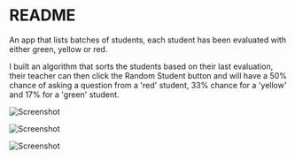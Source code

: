 # README

An app that lists batches of students, each student has been evaluated with either green, yellow or red.

I built an algorithm that sorts the students based on their last evaluation, their teacher can then click the Random Student button and will have a 50% chance of asking a question from a 'red' student, 33% chance for a 'yellow' and 17% for a 'green' student.

![Screenshot](http://res.cloudinary.com/teateearu/image/upload/v1515590859/batchpage_vln4ff.jpg "Optional title")

![Screenshot](http://res.cloudinary.com/teateearu/image/upload/v1515590813/randomstudent_ipte8n.png "Optional title")

![Screenshot](http://res.cloudinary.com/teateearu/image/upload/v1515590806/studentspage_cr8rru.jpg "Optional title")
